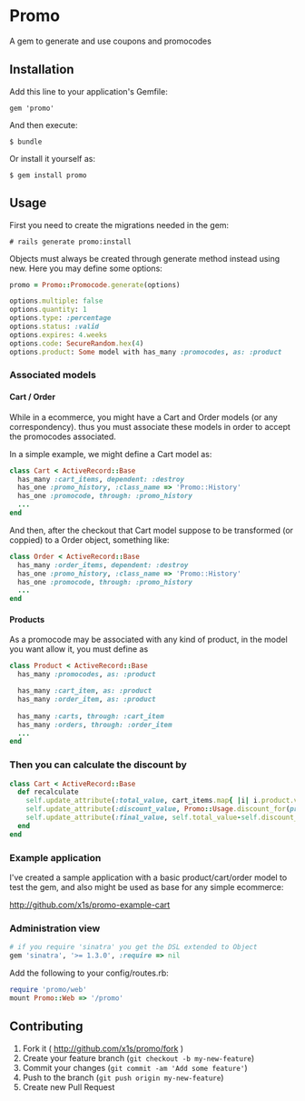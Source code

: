# Promo

A gem to generate and use coupons and promocodes

## Installation

Add this line to your application's Gemfile:

    gem 'promo'

And then execute:

    $ bundle

Or install it yourself as:

    $ gem install promo

## Usage

First you need to create the migrations needed in the gem:

    # rails generate promo:install

Objects must always be created through generate method instead using new.
Here you may define some options:

```ruby
promo = Promo::Promocode.generate(options)

options.multiple: false
options.quantity: 1
options.type: :percentage
options.status: :valid
options.expires: 4.weeks
options.code: SecureRandom.hex(4)
options.product: Some model with has_many :promocodes, as: :product
```

### Associated models

#### Cart / Order
While in a ecommerce, you might have a Cart and Order models (or any correspondency). thus you must associate these models in order to accept the promocodes associated.

In a simple example, we might define a Cart model as:
```ruby
class Cart < ActiveRecord::Base
  has_many :cart_items, dependent: :destroy
  has_one :promo_history, :class_name => 'Promo::History'
  has_one :promocode, through: :promo_history
  ...
end

```

And then, after the checkout that Cart model suppose to be transformed (or coppied) to a Order object, something like:

```ruby
class Order < ActiveRecord::Base
  has_many :order_items, dependent: :destroy
  has_one :promo_history, :class_name => 'Promo::History'
  has_one :promocode, through: :promo_history
  ...
end

```

#### Products

As a promocode may be associated with any kind of product, in the model you want allow it, you must define as

```ruby
class Product < ActiveRecord::Base
  has_many :promocodes, as: :product

  has_many :cart_item, as: :product
  has_many :order_item, as: :product
  
  has_many :carts, through: :cart_item
  has_many :orders, through: :order_item
  ...
end
```

### Then you can calculate the discount by

```ruby
class Cart < ActiveRecord::Base
  def recalculate
    self.update_attribute(:total_value, cart_items.map{ |i| i.product.value }.reduce(:+))
    self.update_attribute(:discount_value, Promo::Usage.discount_for(promocode: self.promocode, product_list: product_list))
    self.update_attribute(:final_value, self.total_value-self.discount_value)
  end
end
```

### Example application
I've created a sample application with a basic product/cart/order model to test the gem, and also might be used as base for any simple ecommerce:

http://github.com/x1s/promo-example-cart

### Administration view

```ruby
# if you require 'sinatra' you get the DSL extended to Object
gem 'sinatra', '>= 1.3.0', :require => nil
```

Add the following to your config/routes.rb:

```ruby
require 'promo/web'
mount Promo::Web => '/promo'
```

## Contributing

1. Fork it ( http://github.com/x1s/promo/fork )
2. Create your feature branch (`git checkout -b my-new-feature`)
3. Commit your changes (`git commit -am 'Add some feature'`)
4. Push to the branch (`git push origin my-new-feature`)
5. Create new Pull Request
